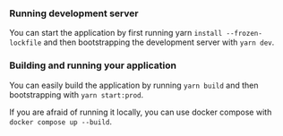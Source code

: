 ### Running development server

You can start the application by first running yarn `install --frozen-lockfile`
and then bootstrapping the development server with `yarn dev`.

### Building and running your application

You can easily build the application by running `yarn build` and then bootstrapping with `yarn start:prod`.

If you are afraid of running it locally, you can use docker compose with
`docker compose up --build`.